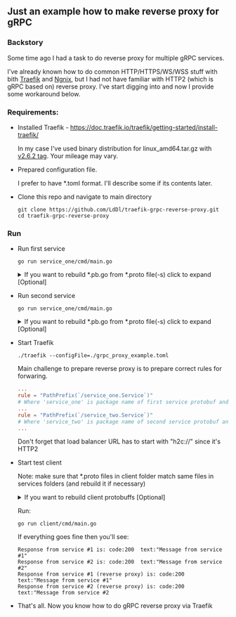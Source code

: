## Just an example how to make reverse proxy for gRPC

### Backstory
  Some time ago I had a task to do reverse proxy for multiple gRPC services.

  I've already known how to do common HTTP/HTTPS/WS/WSS stuff with bith [Traefik](https://traefik.io/) and [Ngnix](https://nginx.org), but I had not have familiar with HTTP2 (which is gRPC based on) reverse proxy.
  I've start digging into and now I provide some workaround below.


### Requirements:

* Installed Traefik - https://doc.traefik.io/traefik/getting-started/install-traefik/
  
  In my case I've used binary distribution for linux_amd64.tar.gz with [v2.6.2 tag](https://github.com/traefik/traefik/releases/tag/v2.6.2). Your mileage may vary.

* Prepared configuration file.

  I prefer to have *.toml format. I'll describe some if its contents later.

* Clone this repo and navigate to main directory
  ```shell
  git clone https://github.com/LdDl/traefik-grpc-reverse-proxy.git
  cd traefik-grpc-reverse-proxy
  ```

### Run

* Run first service
   
  ```shell
  go run service_one/cmd/main.go
  ```

  <details>
  <summary>If you want to rebuild *.pb.go from *.proto file(-s) click to expand [Optional]</summary>

  * Be sure that you have protoc with Go compatibility
    
  * Run protoc
    ```shell
    protoc -I service_one/rpc/proto service_one/rpc/proto/*.proto --go_out=plugins=grpc:service_one/rpc/proto/
    ```

  </details>


* Run second service
   
  ```shell
  go run service_one/cmd/main.go
  ```

  <details>
  <summary>If you want to rebuild *.pb.go from *.proto file(-s) click to expand [Optional]</summary>

  * Be sure that you have protoc with Go compatibility
    
  * Run protoc
    ```shell
    protoc -I service_two/rpc/proto service_two/rpc/proto/*.proto --go_out=plugins=grpc:service_two/rpc/proto/
    ```

  </details>

* Start Traefik
  
  ```shell
  ./traefik --configFile=./grpc_proxy_example.toml
  ```

  Main challenge to prepare reverse proxy is to prepare correct rules for forwaring.
  ```toml
  ...
  rule = "PathPrefix(`/service_one.Service`)"
  # Where 'service_one' is package name of first service protobuf and 'Service' is service name
  ...
  rule = "PathPrefix(`/service_two.Service`)"
  # Where 'service_two' is package name of second service protobuf and 'Service' is service name
  ...
  ```
  Don't forget that load balancer URL has to start with "h2c://" since it's HTTP2

* Start test client
  
  Note: make sure that *.proto files in client folder match same files in services folders (and rebuild it if necessary)
  <details>
  <summary>If you want to rebuild client protobuffs [Optional]</summary>

  ```shell
  protoc -I client/proto_one client/proto_one/*.proto --go_out=plugins=grpc:client/proto_one/
  protoc -I client/proto_two client/proto_two/*.proto --go_out=plugins=grpc:client/proto_two/
  ```

  </details>

  Run:
  ```shell
  go run client/cmd/main.go
  ```
  If everything goes fine then you'll see:
  ```shell
  Response from service #1 is: code:200  text:"Message from service #1"
  Response from service #2 is: code:200  text:"Message from service #2"
  Response from service #1 (reverse proxy) is: code:200  text:"Message from service #1"
  Response from service #2 (reverse proxy) is: code:200  text:"Message from service #2
  ```

* That's all. Now you know how to do gRPC reverse proxy via Traefik
